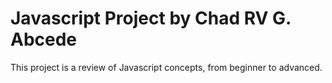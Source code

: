 # Javascript Project by Chad RV G. Abcede 
This project  is a review of Javascript concepts, from beginner to advanced.
